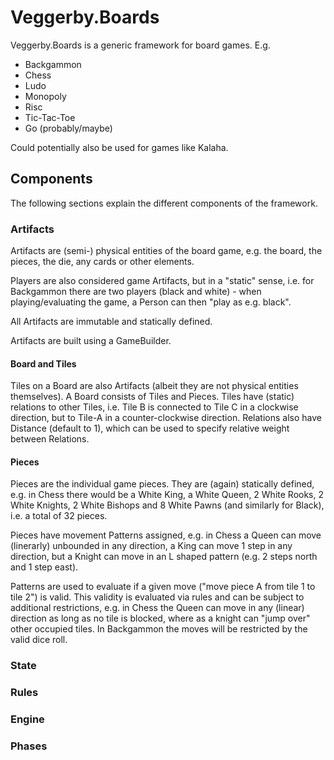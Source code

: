 # Veggerby.Boards

Veggerby.Boards is a generic framework for board games. E.g.

* Backgammon
* Chess
* Ludo
* Monopoly
* Risc
* Tic-Tac-Toe
* Go (probably/maybe)

Could potentially also be used for games like Kalaha.

## Components

The following sections explain the different components of the framework.

### Artifacts

Artifacts are (semi-) physical entities of the board game, e.g. the board, the pieces, the
die, any cards or other elements.

Players are also considered game Artifacts, but in a "static" sense, i.e. for Backgammon
there are two players (black and white) - when playing/evaluating the game, a Person can
then "play as e.g. black".

All Artifacts are immutable and statically defined.

Artifacts are built using a GameBuilder.

#### Board and Tiles

Tiles on a Board are also Artifacts (albeit they are not physical entities themselves).
A Board consists of Tiles and Pieces. Tiles have (static) relations to other Tiles, i.e. 
Tile B is connected to Tile C in a clockwise direction, but to Tile-A in a counter-clockwise
direction. Relations also have Distance (default to 1), which can be used to specify
relative weight between Relations.

#### Pieces

Pieces are the individual game pieces. They are (again) statically defined, e.g. in Chess
there would be a White King, a White Queen, 2 White Rooks, 2 White Knights, 2 White Bishops
and 8 White Pawns (and similarly for Black), i.e. a total of 32 pieces. 

Pieces have movement Patterns assigned, e.g. in Chess a Queen can move (linerarly) unbounded 
in any direction, a King can move 1 step in any direction, but a Knight can move in an L 
shaped pattern (e.g. 2 steps north and 1 step east).

Patterns are used to evaluate if a given move ("move piece A from tile 1 to tile 2") is valid.
This validity is evaluated via rules and can be subject to additional restrictions, e.g. in
Chess the Queen can move in any (linear) direction as long as no tile is blocked, where as
a knight can "jump over" other occupied tiles. In Backgammon the moves will be restricted by
the valid dice roll.

### State

### Rules

### Engine

### Phases